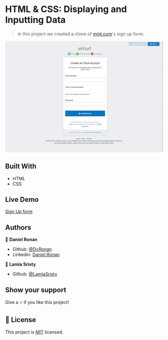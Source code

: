 # HTML & CSS: Displaying and Inputting Data

> In this project we created a clone of [mint.com](https://www.mint.com/)'s sign up form.

<img src="images/sign-up-page.png">

## Built With

- HTML
- CSS

## Live Demo

[Sign Up form](https://dcronan.github.io/Sign-Up-Form/)

## Authors

👤 **Daniel Ronan**

- Github: [@DcRonan](https://github.com/DcRonan)
- Linkedin: [Daniel Ronan](https://www.linkedin.com/in/danronan10/)

👤 **Lamia Sristy**

- Github: [@LamiaSristy](https://github.com/LamiaSristy)

## Show your support

Give a ⭐️ if you like this project!

## 📝 License

This project is [MIT](lic.url) licensed.
